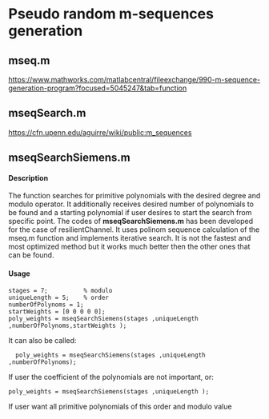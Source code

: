 Pseudo random m-sequences generation
===================

## **mseq.m**

https://www.mathworks.com/matlabcentral/fileexchange/990-m-sequence-generation-program?focused=5045247&tab=function

## **mseqSearch.m**
https://cfn.upenn.edu/aguirre/wiki/public:m_sequences

## **mseqSearchSiemens.m**

#### Description
The function searches for primitive polynomials with the desired degree and modulo operator. It additionally receives desired number of polynomials to be found and a starting polynomial if user desires to start the search from specific point.
The codes of **mseqSearchSiemens.m** has been developed for the case of resilientChannel. It uses polinom sequence calculation of the mseq.m function and implements iterative search. It is not the fastest and most optimized method but it works much better then the other ones that can be found.

#### Usage
	stages = 7;			 % modulo	
	uniqueLength = 5;    % order
	numberOfPolynoms = 1;  
	startWeights = [0 0 0 0 0];
    poly_weights = mseqSearchSiemens(stages ,uniqueLength ,numberOfPolynoms,startWeights );
   It can also be called:
  

      poly_weights = mseqSearchSiemens(stages ,uniqueLength ,numberOfPolynoms);

   If user the coefficient of the polynomials are not important, or:
   
    poly_weights = mseqSearchSiemens(stages ,uniqueLength );
   If user want all primitive polynomials of this order and modulo value


 
